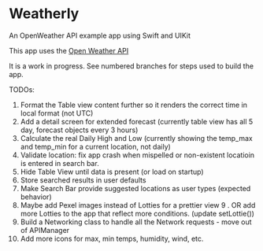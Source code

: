 # Weatherly
An OpenWeather API example app using Swift and UIKit

This app uses the [Open Weather API](https://openweathermap.org/)

It is a work in progress. See numbered branches for steps used to build the app. 

TODOs: 
1. Format the Table view content further so it renders the correct time in local format (not UTC)
2. Add a detail screen for extended forecast (currently table view has all 5 day, forecast objects every 3 hours)
3. Calculate the real Daily High and Low (currently showing the temp_max and temp_min for a current location, not daily)
4. Validate location: fix app crash when mispelled or non-existent locatioin is entered in search bar.
5. Hide Table View until data is present (or load on startup)
6. Store searched results in user defaults
7. Make Search Bar provide suggested locations as user types (expected behavior)
8. Maybe add Pexel images instead of Lotties for a prettier view
9 . OR add more Lotties to the app that reflect more conditions. (update setLottie())
10. Build a Networking class to handle all the Network requests - move out of APIManager
11. Add more icons for max, min temps, humidity, wind, etc.

